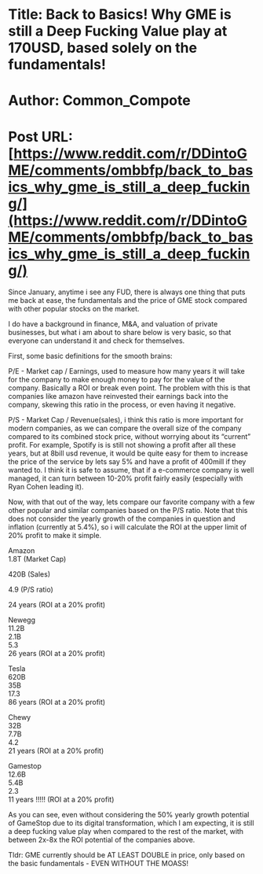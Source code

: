 # Title: Back to Basics! Why GME is still a Deep Fucking Value play at 170USD, based solely on the fundamentals!
# Author: Common_Compote
# Post URL: [https://www.reddit.com/r/DDintoGME/comments/ombbfp/back_to_basics_why_gme_is_still_a_deep_fucking/](https://www.reddit.com/r/DDintoGME/comments/ombbfp/back_to_basics_why_gme_is_still_a_deep_fucking/)


Since January, anytime i see any FUD, there is always one thing that puts me back at ease, the fundamentals and the price of GME stock compared with other popular stocks on the market.

I do have a background in finance, M&A, and valuation of private businesses, but what i am about to share below is very basic, so that everyone can understand it and check for themselves.

First, some basic definitions for the smooth brains:

P/E - Market cap / Earnings, used to measure how many years it will take for the company to make enough money to pay for the value of the company. Basically a ROI or break even point. The problem with this is that companies like amazon have reinvested their earnings back into the company, skewing this ratio in the process, or even having it negative.

P/S - Market Cap / Revenue(sales), i think this ratio is more important for modern companies, as we can compare the overall size of the company compared to its combined stock price, without worrying about its “current” profit. For example, Spotify is is still not showing a profit after all these years, but at 8bill usd revenue, it would be quite easy for them to increase the price of the service by lets say 5% and have a profit of 400mill if they wanted to. I think it is safe to assume, that if a e-commerce company is well managed, it can turn between 10-20% profit fairly easily (especially with Ryan Cohen leading it).

Now, with that out of the way, lets compare our favorite company with a few other popular and similar companies based on the P/S ratio. Note that this does not consider the yearly growth of the companies in question and inflation (currently at 5.4%), so i will calculate the ROI at the upper limit of 20% profit to make it simple.

Amazon     
1.8T (Market Cap)

420B (Sales)

4.9  (P/S ratio)

24 years (ROI at a 20% profit)

Newegg     
11.2B         
2.1B      
5.3    
26 years  (ROI at a 20% profit)

Tesla          
620B         
35B      
17.3   
86 years  (ROI at a 20% profit)

Chewy        
32B           
7.7B      
4.2    
21 years (ROI at a 20% profit)

Gamestop  
12.6B         
5.4B     
2.3    
11 years !!!!!  (ROI at a 20% profit)

As you can see, even without considering the 50% yearly growth potential of GameStop due to its digital transformation, which I am expecting, it is still a deep fucking value play when compared to the rest of the market, with between 2x-8x the ROI potential of the companies above.

Tldr: GME currently should be AT LEAST DOUBLE in price, only based on the basic fundamentals - EVEN WITHOUT THE MOASS!